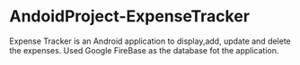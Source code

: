 # AndoidProject-ExpenseTracker
Expense Tracker is an Android application to display,add, update and delete the expenses. Used Google FireBase as the database fot the application.
